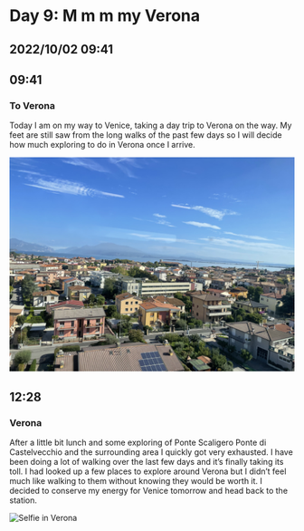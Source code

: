 # Day 9: M m m my Verona
## 2022/10/02 09:41

## 09:41
### To Verona

Today I am on my way to Venice, taking a day trip to Verona on the way. My feet are still saw from the long walks of the past few days so I will decide how much exploring to do in Verona once I arrive.

![View from train towards Verona](https://raw.githubusercontent.com/benknight135/thirty-knights/main/api/data/posts/day9/train-view.jpeg)

## 12:28
### Verona

After a little bit lunch and some exploring of Ponte Scaligero Ponte di Castelvecchio and the surrounding area I quickly got very exhausted. I have been doing a lot of walking over the last few days and it’s finally taking its toll. I had looked up a few places to explore around Verona but I didn’t feel much like walking to them without knowing they would be worth it. I decided to conserve my energy for Venice tomorrow and head back to the station. 

![Selfie in Verona](https://raw.githubusercontent.com/benknight135/thirty-knights/main/api/data/posts/day9/verona-selfie.jpeg)